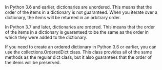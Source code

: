 
In Python 3.6 and earlier, dictionaries are unordered. This means that the order of the items in a dictionary is not guaranteed. When you iterate over a dictionary, the items will be returned in an arbitrary order.

In Python 3.7 and later, dictionaries are ordered. This means that the order of the items in a dictionary is guaranteed to be the same as the order in which they were added to the dictionary.

If you need to create an ordered dictionary in Python 3.6 or earlier, you can use the collections.OrderedDict class. This class provides all of the same methods as the regular dict class, but it also guarantees that the order of the items will be preserved.
